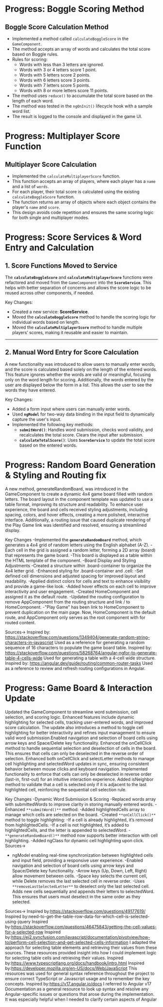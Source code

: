 # Progress: Boggle Scoring Method

## Boggle Score Calculation Method

- Implemented a method called `calculateBoggleScore` in the `GameComponent`.
- The method accepts an array of words and calculates the total score based on Boggle rules.
- Rules for scoring:
  - Words with less than 3 letters are ignored.
  - Words with 3 or 4 letters score 1 point.
  - Words with 5 letters score 2 points.
  - Words with 6 letters score 3 points.
  - Words with 7 letters score 5 points.
  - Words with 8 or more letters score 11 points.
- The method uses `reduce()` to accumulate the total score based on the length of each word.
- The method was tested in the `ngOnInit()` lifecycle hook with a sample word list.
- The result is logged to the console and displayed in the game UI.


# Progress: Multiplayer Score Function

## Multiplayer Score Calculation

- Implemented the `calculateMultiplayerScore` function.
- This function accepts an array of players, where each player has a `name` and a list of `words`.
- For each player, their total score is calculated using the existing `calculateBoggleScore` function.
- The function returns an array of objects where each object contains the player's `name` and `score`.
- This design avoids code repetition and ensures the same scoring logic for both single and multiplayer modes.


# Progress: Score Services & Word Entry and Calculation

## 1. Score Functions Moved to Service

The **`calculateBoggleScore`** and **`calculateMultiplayerScore`** functions were refactored and moved from the `GameComponent` into the **`ScoreService`**. This helps with better separation of concerns and allows the score logic to be reused across other components, if needed.

Key Changes:
- Created a new service: **ScoreService**.
- Moved the **`calculateBoggleScore`** method to handle the scoring logic for individual words based on length.
- Moved the **`calculateMultiplayerScore`** method to handle multiple players’ scores, making it reusable and easier to maintain.

---

## 2. Manual Word Entry for Score Calculation

A new functionality was introduced to allow users to manually enter words, and the score is calculated based solely on the length of the entered words. This feature ignores whether the words are valid or meaningful, focusing only on the word length for scoring. Additionally, the words entered by the user are displayed below the form in a list. This allows the user to see the words they have entered.

Key Changes:
- Added a form input where users can manually enter words.
- Used **`ngModel`** for two-way data binding in the input field to dynamically capture the user's input.
- Implemented the following key methods:
  - **`submitWord()`**: Handles word submission, checks word validity, and recalculates the total score. Clears the input after submission.
  - **`calculateTotalScore()`**: Uses **`ScoreService`** to update the total score based on the entered words.


  
# Progress: Random Board Generation & Styling and Routing fix
A new method, generateRandomBoard, was introduced in the GameComponent to create a dynamic 4x4 game board filled with random letters. The board layout in the component template was updated to use a table format, improving its structure and readability. To enhance user experience, the board and cells received styling adjustments, including spacing, colors, and hover effects, creating a more polished, interactive interface. Additionally, a routing issue that caused duplicate rendering of the Play Game link was identified and resolved, ensuring a streamlined display.

Key Changes
-Implemented the **`generateRandomBoard`** method, which generates a 4x4 grid of random letters using the English alphabet (A-Z).
-Each cell in the grid is assigned a random letter, forming a 2D array (board) that represents the game board.
-This board is displayed as a table within the HTML template of the component.
-Board Display and Styling Adjustments
-Created a <table> structure within .board-container to organize the 4x4 letter grid.
-Enhanced styling for .board-container and .cell:
-Set defined cell dimensions and adjusted spacing for improved layout and readability.
-Applied distinct colors for cells and text to enhance visibility and provide a game-like look.
-Added hover effects on each cell to improve interactivity and user engagement.
-Created HomeComponent and assigned it as the default route.
-Updated the routing configuration to remove AppComponent from the routing structure and link / to HomeComponent.
-"Play Game" has been link to HomeComponent to prevent duplication on the main page. Now, HomeComponent is the default route, and AppComponent only serves as the root component with <router-outlet> for routed content.

Sources->
Inspired by: https://stackoverflow.com/questions/1349404/generate-random-string-characters-in-javascript
Used as a reference for generating a random sequence of 16 characters to populate the game board table.
Inspired by: https://stackoverflow.com/questions/58268764/angular-ngfor-to-generate-table-4-cells-wide
Used for generating a table with a 4-cell wide structure.
Inspired by: https://angular.dev/guide/routing/common-router-tasks
Used as a reference to review and refresh routing configurations in Angular.



# Progress: Game Board & Interaction Update
Updated the GameComponent to streamline word submission, cell selection, and scoring logic. Enhanced features include dynamic highlighting for selected cells, tracking user-entered words, and improved score calculation. The update also introduces a method to toggle cell highlighting for better interactivity and refines input management to ensure valid word submission.Enabled navigation and selection of board cells using arrow keys and Space/Delete key functionality.
Enhanced the onCellClick method to handle sequential selection and deselection of cells in the board. This ensures that cells can only be deselected in the reverse order of selection. Enhanced both onCellClick and selectLetter methods to manage cell highlighting and selectedWord updates in sync, ensuring consistent behavior between mouse clicks and keyboard navigation. Implemented functionality to enforce that cells can only be deselected in reverse order (last-in, first-out) for an intuitive interaction experience.
Added isNeighbor method to validate that a cell is selected only if it is adjacent to the last highlighted cell, reinforcing the sequential cell selection rule.

Key Changes
-Dynamic Word Submission & Scoring
-Replaced words array with submittedWords  to improve clarity in storing manually entered words.
-Enhanced `**submitWord()**` method:
-Added highlightedCells array to manage which cells are selected on the board.
-Created `**onCellClick()**` method to toggle highlighting:
-If a cell is already highlighted, it’s removed from highlightedCells.
-If a cell is not highlighted, it’s added to highlightedCells, and the letter is appended to selectedWord.
-`**generateRandomBoard()**` method  now supports better interaction with cell highlighting.
-Added ngClass for dynamic cell highlighting upon click.
Sources->
- ngModel enabling real-time synchronization between highlighted cells and input field, providing a responsive user experience.
-Enabled navigation and selection of board cells using arrow keys and Space/Delete key functionality.
-Arrow keys (Up, Down, Left, Right) allow movement between cells.
-Space key selects the current cell, while Delete removes the last selected cell in reverse order.
-Uses `**removeLastSelectedLetter**` to deselect only the last selected cell.
Adds new cells sequentially and appends their letters to selectedWord.
This ensures that users must deselect in the same order as they selected.

Sources->
Inspired by:https://stackoverflow.com/questions/49177619/
Inspired by:need-to-get-the-table-row-data-for-which-cell-is-selected-using-jquery
Inspired by:https://stackoverflow.com/questions/46475843/getting-the-cell-values-for-a-selected-row
Inspired by:https://ej2.syncfusion.com/javascript/documentation/pivotview/how-to/perform-cell-selection-and-get-selected-cells-information
I adapted the approach for selecting table elements and retrieving their values from these sources. These resources provided insight into how I could implement logic for selecting table cells and retrieving their values.
Inspired by:https://www.typescriptlang.org/docs/handbook/intro.html
Inspired by:https://developer.mozilla.org/en-US/docs/Web/JavaScript
This resources was used for general syntax reference throughout the project to ensure correct TypeScript or Javascript usage and to remember the key concepts.
Inspired by:https://v17.angular.io/docs
I referred to Angular v17 Documentation as a general resource to look up syntax and resolve any Angular-specific issues or questions that arose during the implementation. It was especially helpful when I needed to clarify certain aspects of Angular




